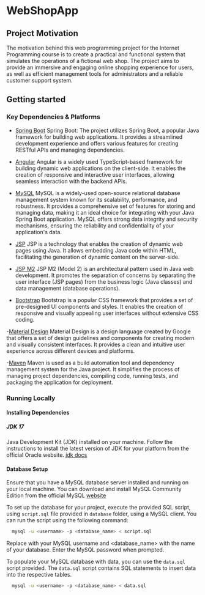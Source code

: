 # WebShopApp

## Project Motivation
The motivation behind this web programming project for the Internet Programming course is to create a practical and functional system that simulates the operations of a fictional web shop. The project aims to provide an immersive and engaging online shopping experience for users, as well as efficient management tools for administrators and a reliable customer support system.

## Getting started

### Key Dependencies & Platforms

- [Spring Boot](https://spring.io/projects/spring-boot)
Spring Boot: The project utilizes Spring Boot, a popular Java framework for building web applications. It provides a streamlined development experience and offers various features for creating RESTful APIs and managing dependencies.

- [Angular](https://angular.io/)
Angular is a widely used TypeScript-based framework for building dynamic web applications on the client-side. It enables the creation of responsive and interactive user interfaces, allowing seamless interaction with the backend APIs.

- [MySQL](https://www.mysql.com/)
MySQL is a widely-used open-source relational database management system known for its scalability, performance, and robustness. It provides a comprehensive set of features for storing and managing data, making it an ideal choice for integrating with your Java Spring Boot application. MySQL offers strong data integrity and security mechanisms, ensuring the reliability and confidentiality of your application's data.

- [JSP](https://docs.oracle.com/javaee/5/tutorial/doc/bnagx.html)
JSP is a technology that enables the creation of dynamic web pages using Java. It allows embedding Java code within HTML, facilitating the generation of dynamic content on the server-side.

- [JSP M2](https://docs.oracle.com/javaee/5/tutorial/doc/bnagx.html)
JSP M2 (Model 2) is an architectural pattern used in Java web development. It promotes the separation of concerns by separating the user interface (JSP pages) from the business logic (Java classes) and data management (database operations).

- [Bootstrap](https://getbootstrap.com/)
Bootstrap is a popular CSS framework that provides a set of pre-designed UI components and styles. It enables the creation of responsive and visually appealing user interfaces without extensive CSS coding.

-[Material Design](https://m3.material.io/)
Material Design is a design language created by Google that offers a set of design guidelines and components for creating modern and visually consistent interfaces. It provides a clean and intuitive user experience across different devices and platforms.

-[Maven](https://maven.apache.org/)
Maven is used as a build automation tool and dependency management system for the Java project. It simplifies the process of managing project dependencies, compiling code, running tests, and packaging the application for deployment.

### Running Locally

#### Installing Dependencies

##### JDK 17

Java Development Kit (JDK) installed on your machine. Follow the instructions to install the latest version of JDK for your platform from the official Oracle website. [jdk docs](https://www.oracle.com/java/technologies/downloads/)

#### Database Setup

Ensure that you have a MySQL database server installed and running on your local machine. You can download and install MySQL Community Edition from the official MySQL [website](https://dev.mysql.com/downloads/)

To set up the database for your project, execute the provided SQL script, using `script.sql` file provided in `database` folder, using a MySQL client. You can run the script using the following command:

```bash
  mysql -u <username> -p <database_name> < script.sql
```
Replace <username> with your MySQL username and <database_name> with the name of your database. Enter the MySQL password when prompted.
  
To populate your MySQL database with data, you can use the `data.sql` script provided. The `data.sql` script contains SQL statements to insert data into the respective tables.
  
```bash
  mysql -u <username> -p <database_name> < data.sql
```
